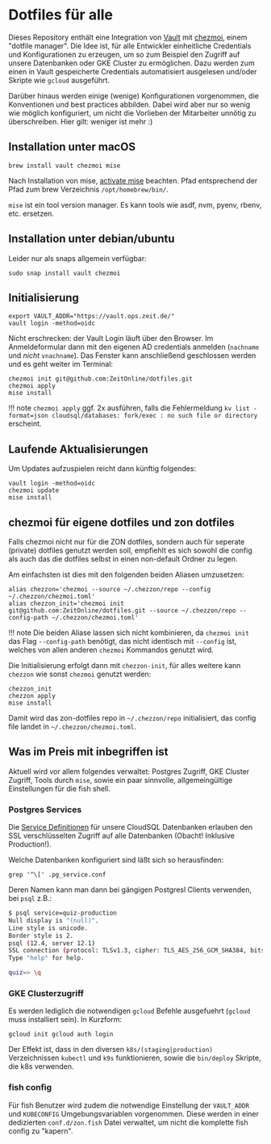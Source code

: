 # Dotfiles für alle

Dieses Repository enthält eine Integration von [Vault](https://www.vaultproject.io/) mit [chezmoi](https://www.chezmoi.io), einem "dotfile manager".
Die Idee ist, für alle Entwickler einheitliche Credentials und Konfigurationen zu erzeugen, um so zum Beispiel den Zugriff auf unsere Datenbanken oder GKE Cluster zu ermöglichen.
Dazu werden zum einen in Vault gespeicherte Credentials automatisiert ausgelesen und/oder Skripte wie `gcloud` ausgeführt.

Darüber hinaus werden einige (wenige) Konfigurationen vorgenommen, die Konventionen und best practices abbilden. Dabei wird aber nur so wenig wie möglich konfiguriert, um nicht die Vorlieben der Mitarbeiter unnötig zu überschreiben. Hier gilt: weniger ist mehr :)

## Installation unter macOS

```shell
brew install vault chezmoi mise
```

Nach Installation von mise, [activate mise](https://mise.jdx.dev/getting-started.html#_2a-activate-mise) beachten.
Pfad entsprechend der Pfad zum brew Verzeichnis `/opt/homebrew/bin/`.

`mise` ist ein tool version manager.
Es kann tools wie asdf, nvm, pyenv, rbenv, etc. ersetzen.

## Installation unter debian/ubuntu

Leider nur als snaps allgemein verfügbar:

```shell
sudo snap install vault chezmoi
```

## Initialisierung

```shell
export VAULT_ADDR="https://vault.ops.zeit.de/"
vault login -method=oidc
```

Nicht erschrecken: der Vault Login läuft über den Browser. Im Anmeldeformular dann mit den eigenen AD credentials anmelden (`nachname` und *nicht* `vnachname`).
Das Fenster kann anschließend geschlossen werden und es geht weiter im Terminal:

```shell
chezmoi init git@github.com:ZeitOnline/dotfiles.git
chezmoi apply
mise install
```

!!! note
    `chezmoi apply` ggf. 2x ausführen, falls die Fehlermeldung `kv list -format=json cloudsql/databases: fork/exec : no such file or directory` erscheint.

## Laufende Aktualisierungen

Um Updates aufzuspielen reicht dann künftig folgendes:

```shell
vault login -method=oidc
chezmoi update
mise install
```

## chezmoi für eigene dotfiles und zon dotfiles

Falls chezmoi nicht nur für die ZON dotfiles, sondern auch für seperate (private) dotfiles genutzt werden soll, empfiehlt es sich sowohl die config als auch das die dotfiles selbst in einen non-default Ordner zu legen.

Am einfachsten ist dies mit den folgenden beiden Aliasen umzusetzen:

```shell
alias chezzon='chezmoi --source ~/.chezzon/repo --config ~/.chezzon/chezmoi.toml'
alias chezzon_init='chezmoi init git@github.com:ZeitOnline/dotfiles.git --source ~/.chezzon/repo --config-path ~/.chezzon/chezmoi.toml'
```

!!! note
    Die beiden Aliase lassen sich nicht kombinieren, da `chezmoi init` das Flag `--config-path` benötigt, das nicht identisch mit `--config` ist, welches von allen anderen `chezmoi` Kommandos genutzt wird.

Die Initialisierung erfolgt dann mit `chezzon-init`, für alles weitere kann `chezzon` wie sonst `chezmoi` genutzt werden:

```shell
chezzon_init
chezzon apply
mise install
```

Damit wird das zon-dotfiles repo in `~/.chezzon/repo` initialisiert, das config file landet in `~/.chezzon/chezmoi.toml`.

## Was im Preis mit inbegriffen ist

Aktuell wird vor allem folgendes verwaltet: Postgres Zugriff, GKE Cluster Zugriff, Tools durch `mise`, sowie ein paar sinnvolle, allgemeingültige Einstellungen für die fish shell.

### Postgres Services

Die [Service Definitionen](https://www.postgresql.org/docs/12/libpq-pgservice.html) für unsere CloudSQL Datenbanken erlauben den SSL verschlüsselten Zugriff auf alle Datenbanken (Obacht! Inklusive Production!).

Welche Datenbanken konfiguriert sind läßt sich so herausfinden:

```shell
grep '^\[' .pg_service.conf
```

Deren Namen kann man dann bei gängigen Postgresl Clients verwenden, bei `psql` z.B.:

```bash
$ psql service=quiz-production
Null display is "(null)".
Line style is unicode.
Border style is 2.
psql (12.4, server 12.1)
SSL connection (protocol: TLSv1.3, cipher: TLS_AES_256_GCM_SHA384, bits: 256, compression: off)
Type "help" for help.

quiz=> \q
```

### GKE Clusterzugriff

Es werden lediglich die notwendigen `gcloud` Befehle ausgefuehrt (`gcloud` muss installiert sein).
In Kurzform:

```shell
gcloud init gcloud auth login
```

Der Effekt ist, dass in den  diversen `k8s/(staging|production)` Verzeichnissen `kubectl` und `k9s` funktionieren, sowie die `bin/deploy` Skripte, die k8s verwenden.

### fish config

Für fish Benutzer wird zudem die notwendige Einstellung der `VAULT_ADDR` und `KUBECONFIG` Umgebungsvariablen vorgenommen.
Diese werden in einer dedizierten `conf.d/zon.fish` Datei verwaltet, um nicht die komplette fish config zu "kapern".
